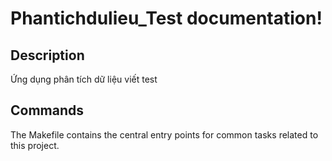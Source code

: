 # Phantichdulieu_Test documentation!

## Description

Ứng dụng phân tích dữ liệu viết test

## Commands

The Makefile contains the central entry points for common tasks related to this project.

